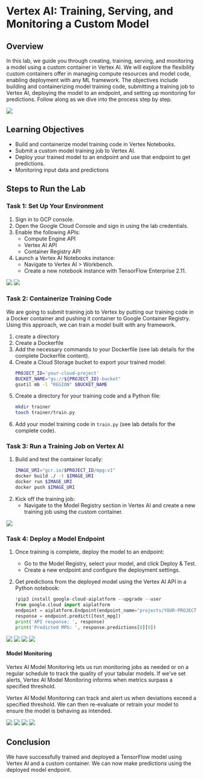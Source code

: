 
# Vertex AI: Training, Serving, and Monitoring a Custom Model 

## Overview
In this lab, we guide you through creating, training, serving, and monitoring a model using a custom container in Vertex AI. We will explore the flexibility custom containers offer in managing compute resources and model code, enabling deployment with any ML framework. The objectives include building and containerizing model training code, submitting a training job to Vertex AI, deploying the model to an endpoint, and setting up monitoring for predictions. Follow along as we dive into the process step by step.

![](https://github.com/rahulodedra30/MLOps-TA/blob/main/lab3/Images/flow.png)

## Learning Objectives
- Build and containerize model training code in Vertex Notebooks.
- Submit a custom model training job to Vertex AI.
- Deploy your trained model to an endpoint and use that endpoint to get predictions.
- Monitoring input data and predictions

## Steps to Run the Lab

### Task 1: Set Up Your Environment
1. Sign in to GCP console.
2. Open the Google Cloud Console and sign in using the lab credentials.
3. Enable the following APIs:
   - Compute Engine API
   - Vertex AI API
   - Container Registry API
4. Launch a Vertex AI Notebooks instance:
   - Navigate to Vertex AI > Workbench.
   - Create a new notebook instance with TensorFlow Enterprise 2.11.

![](https://github.com/rahulodedra30/MLOps-TA/blob/main/lab3/Images/workbench.png)
![](https://github.com/rahulodedra30/MLOps-TA/blob/main/lab3/Images/JupyterLab.png)

### Task 2: Containerize Training Code

We are going to submit training job to Vertex by putting our training code in a Docker container and pushing it container to Google Container Registry. Using this approach, we can train a model built with any framework.

1. create a directory
2. Create a Dockerfile
3. Add the necessary commands to your Dockerfile (see lab details for the complete Dockerfile content).
4. Create a Cloud Storage bucket to export your trained model:
   ```bash
   PROJECT_ID='your-cloud-project'
   BUCKET_NAME="gs://${PROJECT_ID}-bucket"
   gsutil mb -l "REGION" $BUCKET_NAME
   ```
5. Create a directory for your training code and a Python file:
   ```bash
   mkdir trainer
   touch trainer/train.py
   ```
6. Add your model training code in `train.py` (see lab details for the complete code).

### Task 3: Run a Training Job on Vertex AI
1. Build and test the container locally:
   ```bash
   IMAGE_URI="gcr.io/$PROJECT_ID/mpg:v1"
   docker build ./ -t $IMAGE_URI
   docker run $IMAGE_URI
   docker push $IMAGE_URI
   ```
2. Kick off the training job:
   - Navigate to the Model Registry section in Vertex AI and create a new training job using the custom container.

![](https://github.com/rahulodedra30/MLOps-TA/blob/main/lab3/Images/training.png)

### Task 4: Deploy a Model Endpoint
1. Once training is complete, deploy the model to an endpoint:
   - Go to the Model Registry, select your model, and click Deploy & Test.
   - Create a new endpoint and configure the deployment settings.
     
2. Get predictions from the deployed model using the Vertex AI API in a Python notebook:
   ```python
   !pip3 install google-cloud-aiplatform --upgrade --user
   from google.cloud import aiplatform
   endpoint = aiplatform.Endpoint(endpoint_name="projects/YOUR-PROJECT-NUMBER/locations/REGION/endpoints/YOUR-ENDPOINT-ID")
   response = endpoint.predict([test_mpg])
   print('API response: ', response)
   print('Predicted MPG: ', response.predictions[0][0])
   ```
![](https://github.com/rahulodedra30/MLOps-TA/blob/main/lab3/Images/model%20registry.png)
![](https://github.com/rahulodedra30/MLOps-TA/blob/main/lab3/Images/deployment.png)
![](https://github.com/rahulodedra30/MLOps-TA/blob/main/lab3/Images/deployed%20model%20details.png)
![](https://github.com/rahulodedra30/MLOps-TA/blob/main/lab3/Images/endpoint%20prediction.png)

#### Model Monitoring

Vertex AI Model Monitoring lets us run monitoring jobs as needed or on a regular schedule to track the quality of your tabular models. If we've set alerts, Vertex AI Model Monitoring informs when metrics surpass a specified threshold.

Vertex AI Model Monitoring can track and alert us when deviations exceed a specified threshold. We can then re-evaluate or retrain your model to ensure the model is behaving as intended.

![](https://github.com/rahulodedra30/MLOps-TA/blob/main/lab3/Images/monitoring%201.png)
![](https://github.com/rahulodedra30/MLOps-TA/blob/main/lab3/Images/monitoring%202.png)
![](https://github.com/rahulodedra30/MLOps-TA/blob/main/lab3/Images/monitoring%204.png)
![](https://github.com/rahulodedra30/MLOps-TA/blob/main/lab3/Images/monitoring%203.png)

## Conclusion
We have successfully trained and deployed a TensorFlow model using Vertex AI and a custom container. We can now make predictions using the deployed model endpoint.
